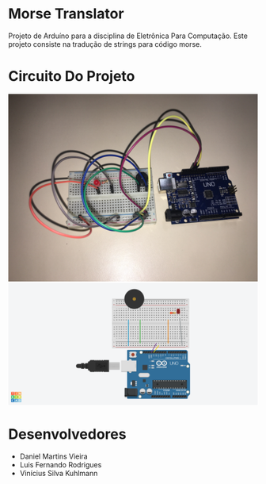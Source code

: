 # Morse Translator
Projeto de Arduíno para a disciplina de Eletrônica Para Computação.
Este projeto consiste na tradução de strings para código morse.

# Circuito Do Projeto
  ![alt text](https://github.com/Idalen/Arduino_Morse_Translator/blob/master/Images/Circuit.JPG)
  ![alt text](https://github.com/Idalen/Arduino_Morse_Translator/blob/master/Images/Virtual%20simulation.png)
  
# Desenvolvedores
- Daniel Martins Vieira
- Luis Fernando Rodrigues
- Vinícius Silva Kuhlmann

  
